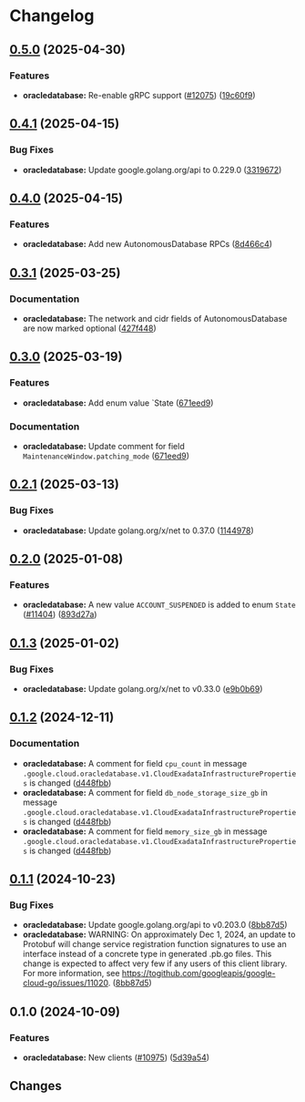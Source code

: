 # Changelog

## [0.5.0](https://github.com/googleapis/google-cloud-go/compare/oracledatabase/v0.4.1...oracledatabase/v0.5.0) (2025-04-30)


### Features

* **oracledatabase:** Re-enable gRPC support ([#12075](https://github.com/googleapis/google-cloud-go/issues/12075)) ([19c60f9](https://github.com/googleapis/google-cloud-go/commit/19c60f9ac0489ad408b4a8672c5bf091022eda15))

## [0.4.1](https://github.com/googleapis/google-cloud-go/compare/oracledatabase/v0.4.0...oracledatabase/v0.4.1) (2025-04-15)


### Bug Fixes

* **oracledatabase:** Update google.golang.org/api to 0.229.0 ([3319672](https://github.com/googleapis/google-cloud-go/commit/3319672f3dba84a7150772ccb5433e02dab7e201))

## [0.4.0](https://github.com/googleapis/google-cloud-go/compare/oracledatabase/v0.3.1...oracledatabase/v0.4.0) (2025-04-15)


### Features

* **oracledatabase:** Add new AutonomousDatabase RPCs ([8d466c4](https://github.com/googleapis/google-cloud-go/commit/8d466c492fb1a15e1e857268397e795287fb844e))

## [0.3.1](https://github.com/googleapis/google-cloud-go/compare/oracledatabase/v0.3.0...oracledatabase/v0.3.1) (2025-03-25)


### Documentation

* **oracledatabase:** The network and cidr fields of AutonomousDatabase are now marked optional ([427f448](https://github.com/googleapis/google-cloud-go/commit/427f448d9a1a32a2a55a695e9e3a915fcc71ae19))

## [0.3.0](https://github.com/googleapis/google-cloud-go/compare/oracledatabase/v0.2.1...oracledatabase/v0.3.0) (2025-03-19)


### Features

* **oracledatabase:** Add enum value `State ([671eed9](https://github.com/googleapis/google-cloud-go/commit/671eed979bfdbf199c4c3787d4f18bca1d5883f4))


### Documentation

* **oracledatabase:** Update comment for field `MaintenanceWindow.patching_mode` ([671eed9](https://github.com/googleapis/google-cloud-go/commit/671eed979bfdbf199c4c3787d4f18bca1d5883f4))

## [0.2.1](https://github.com/googleapis/google-cloud-go/compare/oracledatabase/v0.2.0...oracledatabase/v0.2.1) (2025-03-13)


### Bug Fixes

* **oracledatabase:** Update golang.org/x/net to 0.37.0 ([1144978](https://github.com/googleapis/google-cloud-go/commit/11449782c7fb4896bf8b8b9cde8e7441c84fb2fd))

## [0.2.0](https://github.com/googleapis/google-cloud-go/compare/oracledatabase/v0.1.3...oracledatabase/v0.2.0) (2025-01-08)


### Features

* **oracledatabase:** A new value `ACCOUNT_SUSPENDED` is added to enum `State` ([#11404](https://github.com/googleapis/google-cloud-go/issues/11404)) ([893d27a](https://github.com/googleapis/google-cloud-go/commit/893d27a0b6eb65652ceae79e6ac4497797b52e75))

## [0.1.3](https://github.com/googleapis/google-cloud-go/compare/oracledatabase/v0.1.2...oracledatabase/v0.1.3) (2025-01-02)


### Bug Fixes

* **oracledatabase:** Update golang.org/x/net to v0.33.0 ([e9b0b69](https://github.com/googleapis/google-cloud-go/commit/e9b0b69644ea5b276cacff0a707e8a5e87efafc9))

## [0.1.2](https://github.com/googleapis/google-cloud-go/compare/oracledatabase/v0.1.1...oracledatabase/v0.1.2) (2024-12-11)


### Documentation

* **oracledatabase:** A comment for field `cpu_count` in message `.google.cloud.oracledatabase.v1.CloudExadataInfrastructureProperties` is changed ([d448fbb](https://github.com/googleapis/google-cloud-go/commit/d448fbb8ff228b1081ebbc98ee13e2a49e2b373c))
* **oracledatabase:** A comment for field `db_node_storage_size_gb` in message `.google.cloud.oracledatabase.v1.CloudExadataInfrastructureProperties` is changed ([d448fbb](https://github.com/googleapis/google-cloud-go/commit/d448fbb8ff228b1081ebbc98ee13e2a49e2b373c))
* **oracledatabase:** A comment for field `memory_size_gb` in message `.google.cloud.oracledatabase.v1.CloudExadataInfrastructureProperties` is changed ([d448fbb](https://github.com/googleapis/google-cloud-go/commit/d448fbb8ff228b1081ebbc98ee13e2a49e2b373c))

## [0.1.1](https://github.com/googleapis/google-cloud-go/compare/oracledatabase/v0.1.0...oracledatabase/v0.1.1) (2024-10-23)


### Bug Fixes

* **oracledatabase:** Update google.golang.org/api to v0.203.0 ([8bb87d5](https://github.com/googleapis/google-cloud-go/commit/8bb87d56af1cba736e0fe243979723e747e5e11e))
* **oracledatabase:** WARNING: On approximately Dec 1, 2024, an update to Protobuf will change service registration function signatures to use an interface instead of a concrete type in generated .pb.go files. This change is expected to affect very few if any users of this client library. For more information, see https://togithub.com/googleapis/google-cloud-go/issues/11020. ([8bb87d5](https://github.com/googleapis/google-cloud-go/commit/8bb87d56af1cba736e0fe243979723e747e5e11e))

## 0.1.0 (2024-10-09)


### Features

* **oracledatabase:** New clients ([#10975](https://github.com/googleapis/google-cloud-go/issues/10975)) ([5d39a54](https://github.com/googleapis/google-cloud-go/commit/5d39a54f645b118f6de80a14f942595e2c4dc6f9))

## Changes

